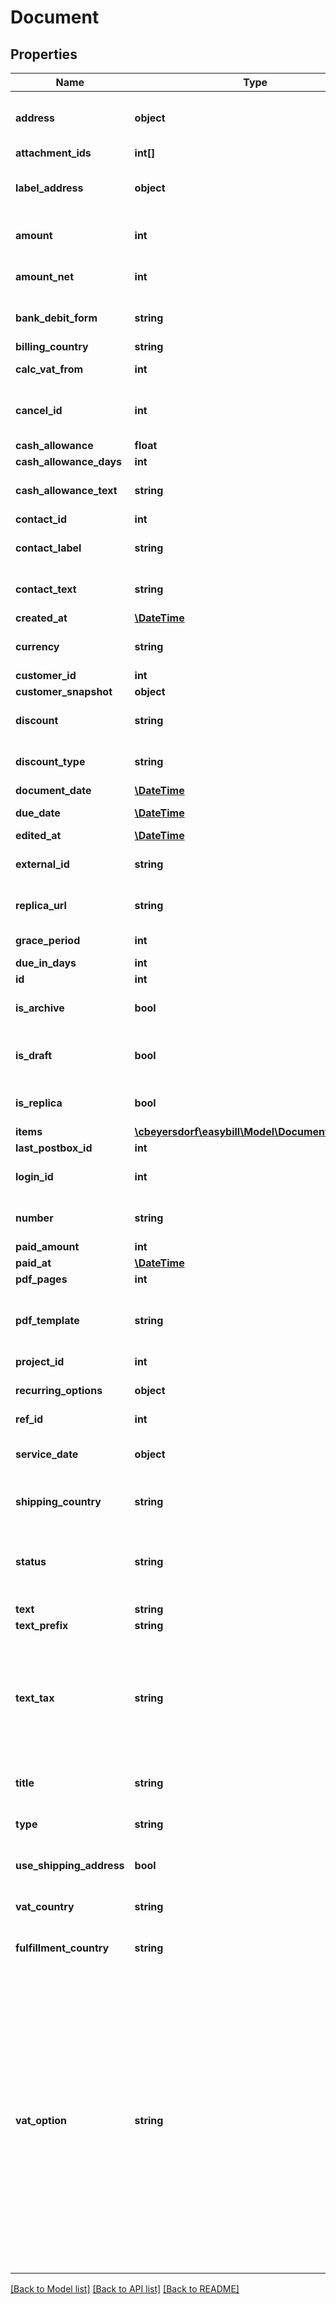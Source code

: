 # Document

## Properties
Name | Type | Description | Notes
------------ | ------------- | ------------- | -------------
**address** | **object** | This information comes from the customer which can be set with customer_id. | [optional] 
**attachment_ids** | **int[]** |  | [optional] 
**label_address** | **object** | This information comes from the customer which can be set with customer_id. | [optional] 
**amount** | **int** | Amount in cents  (e.g. \&quot;150\&quot; &#x3D; 1.50€) | [optional] 
**amount_net** | **int** | Amount in cents  (e.g. \&quot;150\&quot; &#x3D; 1.50€) | [optional] 
**bank_debit_form** | **string** |  | [optional] [default to 'null']
**billing_country** | **string** |  | [optional] 
**calc_vat_from** | **int** | 0 &#x3D;&#x3D;&#x3D; Net, 1 &#x3D;&#x3D;&#x3D; Gross. | [optional] 
**cancel_id** | **int** | ID from the cancel document. Only for document type INVOICE. | [optional] 
**cash_allowance** | **float** |  | [optional] 
**cash_allowance_days** | **int** |  | [optional] 
**cash_allowance_text** | **string** |  | [optional] [default to 'null']
**contact_id** | **int** |  | [optional] 
**contact_label** | **string** |  | [optional] [default to '']
**contact_text** | **string** |  | [optional] [default to '']
**created_at** | [**\DateTime**](\DateTime.md) |  | [optional] 
**currency** | **string** |  | [optional] [default to 'EUR']
**customer_id** | **int** |  | [optional] 
**customer_snapshot** | **object** |  | [optional] 
**discount** | **string** |  | [optional] [default to 'null']
**discount_type** | **string** |  | [optional] [default to 'null']
**document_date** | [**\DateTime**](\DateTime.md) |  | [optional] 
**due_date** | [**\DateTime**](\DateTime.md) | To change the value use grace_period. | [optional] 
**edited_at** | [**\DateTime**](\DateTime.md) |  | [optional] 
**external_id** | **string** |  | [optional] [default to 'null']
**replica_url** | **string** |  | [optional] [default to 'null']
**grace_period** | **int** | will be replaced by its alias due_in_days. | [optional] 
**due_in_days** | **int** | due date in days. | [optional] 
**id** | **int** |  | [optional] 
**is_archive** | **bool** |  | [optional] [default to false]
**is_draft** | **bool** | This property is read only. To finish the document call /documents/{id}/done. | [optional] 
**is_replica** | **bool** | Marks a document as a replica from another software. | [optional] [default to false]
**items** | [**\cbeyersdorf\easybill\Model\DocumentPosition[]**](DocumentPosition.md) |  | [optional] 
**last_postbox_id** | **int** |  | [optional] 
**login_id** | **int** | If omitted or null, the currently active login is used. | [optional] 
**number** | **string** |  | [optional] [default to 'null']
**paid_amount** | **int** |  | [optional] 
**paid_at** | [**\DateTime**](\DateTime.md) |  | [optional] 
**pdf_pages** | **int** |  | [optional] 
**pdf_template** | **string** | Default template is null or &#39;DE&#39;, default english is &#39;EN&#39; and for all others use the numeric template ID. | [optional] 
**project_id** | **int** |  | [optional] 
**recurring_options** | **object** | This object is only available in document type RECURRING | [optional] 
**ref_id** | **int** | Reference document id | [optional] 
**service_date** | **object** | This object is only available in document type INVOICE or CREDIT. | [optional] 
**shipping_country** | **string** |  | [optional] [default to 'null']
**status** | **string** | This value can only be used in document type DELIVERY, ORDER, CHARGE or OFFER. NULL is default &#x3D; not set. | [optional] [default to 'null']
**text** | **string** |  | [optional] 
**text_prefix** | **string** |  | [optional] 
**text_tax** | **string** | Overwrites the default vat-option text from the document layout. It is only displayed in documents with the type other than: Delivery, Dunning, Reminder or Letter and a different vat-option than &#39;null&#39; | [optional] [default to 'null']
**title** | **string** |  | [optional] [default to 'null']
**type** | **string** | Can only set on create. | [optional] [default to 'INVOICE']
**use_shipping_address** | **bool** | If true and customer has shipping address then it will be used. | [optional] [default to false]
**vat_country** | **string** |  | [optional] [default to 'null']
**fulfillment_country** | **string** |  | [optional] [default to 'null']
**vat_option** | **string** | NULL: Normal steuerbar&lt;br/&gt; nStb: Nicht steuerbar (Drittland)&lt;br/&gt; nStbUstID: Nicht steuerbar (EU mit USt-IdNr.)&lt;br/&gt; nStbNoneUstID: Nicht steuerbar (EU ohne USt-IdNr.)&lt;br/&gt; nStbIm: Nicht steuerbarer Innenumsatz&lt;br/&gt; revc: Steuerschuldwechsel §13b (Inland)&lt;br/&gt; IG: Innergemeinschaftliche Lieferung&lt;br/&gt; AL: Ausfuhrlieferung&lt;br/&gt; sStfr: sonstige Steuerbefreiung&lt;br/&gt; smallBusiness: Kleinunternehmen (Keine MwSt.) | [optional] [default to 'null']

[[Back to Model list]](../README.md#documentation-for-models) [[Back to API list]](../README.md#documentation-for-api-endpoints) [[Back to README]](../README.md)


